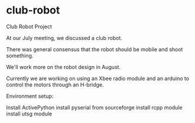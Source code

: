 club-robot
==========

Club Robot Project

At our July meeting, we discussed a club robot.

There was general consensus that the robot should be mobile and shoot something.

We'll work more on the robot design in August.

Currently we are working on using an Xbee radio module and an arduino to control the motors through an H-bridge.


Environment setup:

Install ActivePython
install pyserial from sourceforge
install rcpp module
install utsg module